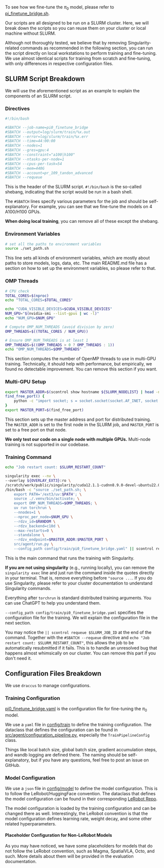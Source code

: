 To see how we fine-tune the $\pi_0$ model, please refer to [pi_finetune_bridge.sh](../slurms/train_scripts/pi0_finetune_bridge.sh).

Our scripts are all designed to be run on a SLURM cluster. Here, we will break down the scripts so you can reuse them on your cluster or local machine without SLURM.

Although not thoroughly tested, we believe that by removing Singularity-related commands as recommended in the following section, you can run the script directly on local workstations to perform training and fine-tuning. We use almost identical scripts for training from scratch and fine-tuning, with only differences in respective configuration files.

## SLURM Script Breakdown
We will use the aforementioned script as an example to explain the components of an SLURM script.
### Directives
```bash
#!/bin/bash

#SBATCH --job-name=pi0_finetune_bridge
#SBATCH --output=log/slurm/train/%x.out
#SBATCH --error=log/slurm/train/%x.err
#SBATCH --time=44:00:00
#SBATCH --nodes=1
#SBATCH --gres=gpu:4
#SBATCH --constraint="a100|h100"
#SBATCH --ntasks-per-node=1
#SBATCH --cpus-per-task=54
#SBATCH --mem=440G
#SBATCH --account=pr_109_tandon_advanced
#SBATCH --requeue
```
This is the header of the SLURM script. `#!/bin/bash` is the so-called shebang, indicating that the script would be run in a bash shell. 

The `#SBATCH` lines specify various parameters for the job and should be self-explanatory. For example, you can see that we fine-tune the models on 4 A100/H100 GPUs.

**When doing local training**, you can remove all of these except the shebang.

### Environment Variables
```bash
# set all the paths to environment variables
source ./set_path.sh
```
This line sets all kinds of environment variables, which are mostly about paths to store models, logs, data, etc. The main README.md file has a section on how to set up the environment variables, so please refer to that.

### OMP Threads
```bash
# CPU check
TOTAL_CORES=$(nproc)
echo "TOTAL_CORES=$TOTAL_CORES"

echo "CUDA_VISIBLE_DEVICES=$CUDA_VISIBLE_DEVICES"
NUM_GPU="$(nvidia-smi --list-gpus | wc -l)"
echo "NUM_GPU=$NUM_GPU"

# Compute OMP_NUM_THREADS (avoid division by zero)
OMP_THREADS=$((TOTAL_CORES / NUM_GPU))

# Ensure OMP_NUM_THREADS is at least 1
OMP_THREADS=$((OMP_THREADS > 0 ? OMP_THREADS : 1))
echo "OMP_NUM_THREADS=$OMP_THREADS"
```
This section computes the number of OpenMP threads to use in multi-GPU training. Technically, it should help with performance, but empirically, we found no detectable improvement. You can remove this section if you want.

### Multi-GPU Setup
```bash
export MASTER_ADDR=$(scontrol show hostname ${SLURM_NODELIST} | head -n 1)
find_free_port() {
    python -c "import socket; s = socket.socket(socket.AF_INET, socket.SOCK_STREAM); s.bind(('', 0)); port = s.getsockname()[1]; s.close(); print(port)"
}
export MASTER_PORT=$(find_free_port)
```
This section sets up the master address and port for distributed training. The `MASTER_ADDR` is set to the first node in the SLURM job, and `MASTER_PORT` is set to a free port on that node.

**We only test our code on a single node with multiple GPUs.** Multi-node training is not supported in our codebase.

### Training Command
```bash
echo "Job restart count: $SLURM_RESTART_COUNT"

singularity exec --nv \
--overlay ${OVERLAY_EXT3}:ro \
/scratch/work/public/singularity/cuda12.1.1-cudnn8.9.0-devel-ubuntu22.04.2.sif \
/bin/bash -c "source ./set_path.sh; \
    export PATH='/ext3/uv:$PATH'; \
    source ./.venv/bin/activate; \
    export OMP_NUM_THREADS=$OMP_THREADS; \
    uv run torchrun \
    --nnodes=1 \
    --nproc_per_node=$NUM_GPU \
    --rdzv_id=$RANDOM \
    --rdzv_backend=c10d \
    --max-restarts=0 \
    --standalone \
    --rdzv_endpoint=$MASTER_ADDR:$MASTER_PORT \
    src/agent/run.py \
    --config_path config/train/pi0_finetune_bridge.yaml" || scontrol requeue $SLURM_JOB_ID
```
This is the main command that runs the training with Singularity.

**If you are not using singularity** (e.g., running locally), you can remove the `singularity exec` line and just run the command inside the quotes directly in your terminal. That is, remove everything before `"source ...`. If you do use Singularity, please refer to your cluster documentation to understand Singularity commands.

Everything after `torchrun` is standard distributed training arguments. You can use ChatGPT to help you understand them.

`--config_path config/train/pi0_finetune_bridge.yaml` specifies the configuration file for the training. We will explain the configuration file in the next section.

You may notice the `|| scontrol requeue $SLURM_JOB_ID` at the end of the command. Together with the `#SBATCH --requeue` directive and `echo "Job restart count: $SLURM_RESTART_COUNT"`,
this allows the job to be automatically resubmitted if it fails. This is to handle an unresolved bug that happens almost whimsically on our cluster. You can remove this part if you don't need it.

## Configuration Files Breakdown
We use `draccus` to manage configurations. 

### Training Configuration
[pi0_finetune_bridge.yaml](../config/train/pi0_finetune_bridge.yaml) is the configuration file for fine-tuning the $\pi_0$ model. 

We use a `yaml` file in [config/train](../config/train) to define the training configuration. The dataclass that defines the configuration can be found in [src/agent/configuration_pipeline.py](../src/agent/configuration_pipeline.py), especially the `TrainPipelineConfig` class.

Things like local batch size, global batch size, gradient accumulation steps, and wandb logging are defined there. The naming should be self-explanatory, but if you have any questions, feel free to post an issue on GitHub.

### Model Configuration
We use a `json` file in [config/model](../config/train) to define the model configuration. This is to follow the LeRobot/HuggingFace convention. The dataclass that defines the model configuration can be found in their corresponding [LeRobot Repo](https://huggingface.co/lerobot/pi0/blob/main/config.json). 

The model configuration is loaded by the training configuration and can be changed there as well. Interestingly, the LeRobot convention is that the model configuration defines learning rate, weight decay, and some other related hyperparameters.

#### Placeholder Configuration for Non-LeRobot Models
As you may have noticed, we have some placeholders for models that do not follow the LeRobot convention, such as Magma, SpatialVLA, Octo, and such. More details about them will be provided in the evaluation documentation.
